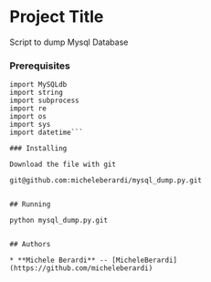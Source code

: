 # Project Title

Script to dump Mysql Database

### Prerequisites
```
import MySQLdb
import string
import subprocess
import re
import os
import sys
import datetime```

### Installing

Download the file with git 

git@github.com:micheleberardi/mysql_dump.py.git


## Running

python mysql_dump.py.git


## Authors

* **Michele Berardi** -- [MicheleBerardi](https://github.com/micheleberardi)
